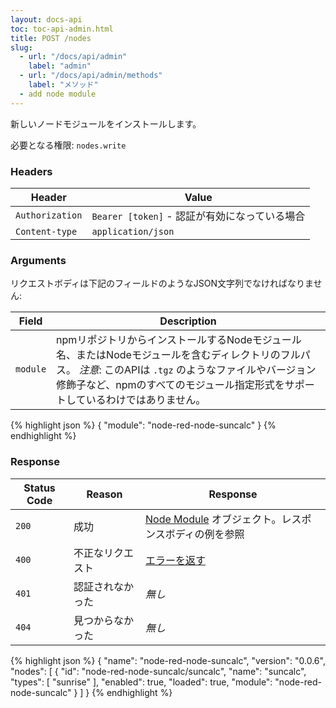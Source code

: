 ```yaml
---
layout: docs-api
toc: toc-api-admin.html
title: POST /nodes
slug:
  - url: "/docs/api/admin"
    label: "admin"
  - url: "/docs/api/admin/methods"
    label: "メソッド"
  - add node module
---
```


新しいノードモジュールをインストールします。

必要となる権限: <code>nodes.write</code>

### Headers

Header          | Value
----------------|-------
`Authorization` | `Bearer [token]` - 認証が有効になっている場合
`Content-type`  | `application/json`


### Arguments

リクエストボディは下記のフィールドのようなJSON文字列でなければなりません:

Field    | Description
---------|-----------------------
`module` | npmリポジトリからインストールするNodeモジュール名、またはNodeモジュールを含むディレクトリのフルパス。 _注意_: このAPIは `.tgz` のようなファイルやバージョン修飾子など、npmのすべてのモジュール指定形式をサポートしているわけではありません。

{% highlight json %}
{
  "module": "node-red-node-suncalc"
}
{% endhighlight %}

### Response

Status Code | Reason           | Response
------------|------------------|--------------
`200`       | 成功             | [Node Module](/docs/api/admin/types#node-module) オブジェクト。レスポンスボディの例を参照
`400`       | 不正なリクエスト | [エラーを返す](/docs/api/admin/errors)
`401`       | 認証されなかった | _無し_
`404`       | 見つからなかった | _無し_

{% highlight json %}
{
  "name": "node-red-node-suncalc",
  "version": "0.0.6",
  "nodes": [
    {
      "id": "node-red-node-suncalc/suncalc",
      "name": "suncalc",
      "types": [
        "sunrise"
      ],
      "enabled": true,
      "loaded": true,
      "module": "node-red-node-suncalc"
    }
  ]
}
{% endhighlight %}
